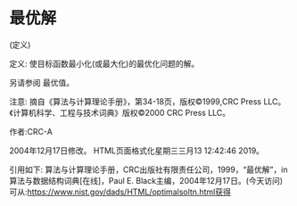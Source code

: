 # 最优解


(定义)



定义:
使目标函数最小化(或最大化)的最优化问题的解。



另请参阅
最优值。



注意:
摘自《算法与计算理论手册》，第34-18页，版权©1999,CRC Press LLC。《计算机科学、工程与技术词典》版权©2000 CRC Press LLC。


作者:CRC-A







2004年12月17日修改。
HTML页面格式化星期三三月13 12:42:46 2019。



引用如下:
算法与计算理论手册，CRC出版社有限责任公司，1999，“最优解”，in
算法与数据结构词典[在线]，Paul E. Black主编，2004年12月17日。(今天访问)
可从:https://www.nist.gov/dads/HTML/optimalsoltn.html获得